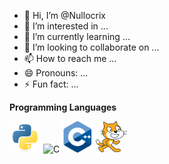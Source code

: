 - 👋 Hi, I’m @Nullocrix
- 👀 I’m interested in ...
- 🌱 I’m currently learning ...
- 💞️ I’m looking to collaborate on ...
- 📫 How to reach me ...
- 😄 Pronouns: ...
- ⚡ Fun fact: ...

**Programming Languages**
<p align='left'>
<img src="https://github.com/Nullocrix/Nullocrix/blob/main/assets/icons/programming/python-original.svg" alt="Python language" height="50" width="50" />
 <img src="https://github.com/Nullocrix/Nullocrix/blob/main/assets/icons/programming/cplusplu.svg" alt="C" height="50" width="50" />
<img src="https://github.com/devicons/devicon/blob/master/icons/cplusplus/cplusplus-original.svg" alt="C++" height="50" width="50" />
<img src="https://github.com/Nullocrix/Nullocrix/blob/132e9927c6b5aa68297528c05d8ea32ec22cc954/assets/icons/scratch.svg" alt="C++" height="50" width="50" />
</p>
<!---
Nullocrix/Nullocrix is a ✨ special ✨ repository because its `README.md` (this file) appears on your GitHub profile.
You can click the Preview link to take a look at your changes.
--->
